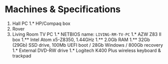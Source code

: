 # Machines & Specifications
1. Hall PC
1.* HP/Compaq box
1. Rover
1. Living Room TV PC
1.* NETBIOS name: `LIVING-RM-TV-PC`
1.* AZW Z83 II box
1.** Intel Atom x5-Z8350, 1.44GHz
1.** 2.0Gb RAM
1.** 32Gb (29Gb) SSD drive, 100Mb UEFI boot / 28Gb Windows / 800Gb recovery
1.* External DVD-RW drive
1.* Logitech K400 Plus wireless keyboard & trackpad
